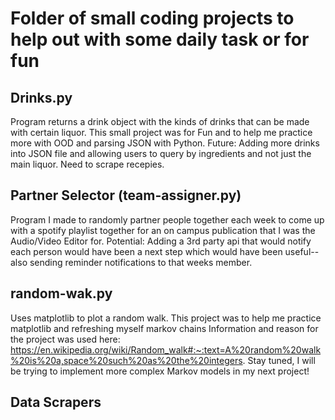 # Folder of small coding projects to help out with some daily task or for fun

## Drinks.py
Program returns a drink object with the kinds of drinks that can be made with certain liquor. This small project was for Fun and to help me practice more with OOD and parsing JSON with Python. Future: Adding more drinks into JSON file and allowing users to query by ingredients and not just the main liquor. Need to scrape recepies.

## Partner Selector (team-assigner.py)
Program I made to randomly partner people together each week to come up with a spotify playlist together for an on campus publication that I was the Audio/Video Editor for. Potential: Adding a 3rd party api that would notify each person would have been a next step which would have been useful--also sending reminder notifications to that weeks member.

## random-wak.py
Uses matplotlib to plot a random walk. This project was to help me practice matplotlib and refreshing myself markov chains
Information and reason for the project was used here:
https://en.wikipedia.org/wiki/Random_walk#:~:text=A%20random%20walk%20is%20a,space%20such%20as%20the%20integers.
Stay tuned, I will be trying to implement more complex Markov models in my next project!

## Data Scrapers
